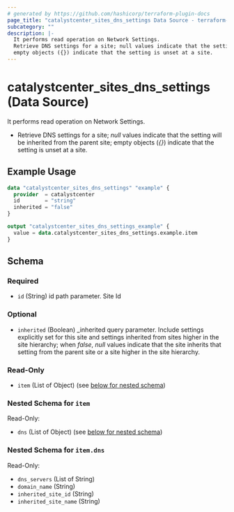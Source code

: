 ```yaml
---
# generated by https://github.com/hashicorp/terraform-plugin-docs
page_title: "catalystcenter_sites_dns_settings Data Source - terraform-provider-catalystcenter"
subcategory: ""
description: |-
  It performs read operation on Network Settings.
  Retrieve DNS settings for a site; null values indicate that the setting will be inherited from the parent site;
  empty objects ({}) indicate that the setting is unset at a site.
---
```


# catalystcenter_sites_dns_settings (Data Source)

It performs read operation on Network Settings.

- Retrieve DNS settings for a site; *null* values indicate that the setting will be inherited from the parent site;
empty objects (*{}*) indicate that the setting is unset at a site.

## Example Usage

```terraform
data "catalystcenter_sites_dns_settings" "example" {
  provider  = catalystcenter
  id        = "string"
  inherited = "false"
}

output "catalystcenter_sites_dns_settings_example" {
  value = data.catalystcenter_sites_dns_settings.example.item
}
```

<!-- schema generated by tfplugindocs -->
## Schema

### Required

- `id` (String) id path parameter. Site Id

### Optional

- `inherited` (Boolean) _inherited query parameter. Include settings explicitly set for this site and settings inherited from sites higher in the site hierarchy; when *false*, *null* values indicate that the site inherits that setting from the parent site or a site higher in the site hierarchy.

### Read-Only

- `item` (List of Object) (see [below for nested schema](#nestedatt--item))

<a id="nestedatt--item"></a>
### Nested Schema for `item`

Read-Only:

- `dns` (List of Object) (see [below for nested schema](#nestedobjatt--item--dns))

<a id="nestedobjatt--item--dns"></a>
### Nested Schema for `item.dns`

Read-Only:

- `dns_servers` (List of String)
- `domain_name` (String)
- `inherited_site_id` (String)
- `inherited_site_name` (String)
